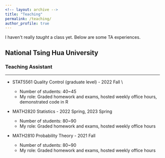 ```yaml
---
<!-- layout: archive -->
title: "Teaching"
permalink: /teaching/
author_profile: true
---
```


I haven't really <em>taught</em> a class yet. Below are some TA experiences.    

<h2> National Tsing Hua University</h2>
<h3>Teaching Assistant</h3>

---

- STAT5561 Quality Control (graduate level) - 2022 Fall \
    - Number of students: 40~45 
    - My role: Graded homework and exams, hosted weekly office hours, demonstrated code in R

- MATH2820 Statistics - 2022 Spring, 2023 Spring
    - Number of students: 80~90 
    - My role: Graded homework and exams, hosted weekly office hours

- MATH2810 Probability Theory - 2021 Fall
    - Number of students: 80~90 
    - My role: Graded homework and exams, hosted weekly office hours

